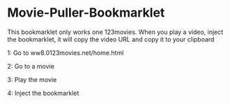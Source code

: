 # Movie-Puller-Bookmarklet
This bookmarklet only works one 123movies. When you play a video, inject the bookmarklet, it will copy the video URL and copy it to your clipboard

1: Go to ww8.0123movies.net/home.html

2: Go to a movie

3: Play the movie

4: Inject the bookmarklet
